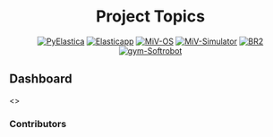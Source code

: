 <div align="center">
<h1 border-bottom:none> Project Topics</h1>

[![PyElastica][badge-pyelastica]][link-pyelastica-repo]
[![Elasticapp][badge-elasticapp]][link-elasticapp-repo]
[![MiV-OS][badge-miv-os]][link-mivos-repo]
[![MiV-Simulator][badge-miv-sim]][link-mivsimulator-repo]
[![BR2][badge-br2]][link-br2-repo]
[![gym-Softrobot][badge-gym-softrobot]][link-gymsoftrobot-repo]

</div>

## Dashboard

<>

### Contributors

[badge-pyelastica]: https://img.shields.io/badge/-PyElastica-6e69ff?style=flat
[badge-elasticapp]: https://img.shields.io/badge/-Elastica++-9cf?style=flat
[badge-miv-os]: https://img.shields.io/badge/-MindInVitro--OS-fa8546?style=flat
[badge-miv-sim]: https://img.shields.io/badge/-MindInVitro--Simulator-e89d74?style=flat
[badge-br2]: https://img.shields.io/badge/-BR2-blue?style=flat
[badge-gym-softrobot]: https://img.shields.io/badge/-Gym--Softrobot-ff69b4?style=flat

[link-pyelastica-repo]: https://github.com/GazzolaLab/PyElastica
[link-elasticapp-repo]: https://github.com/tp5uiuc/elasticapp
[link-mivos-repo]: https://github.com/GazzolaLab/MiV-OS
[link-mivsimulator-repo]: https://github.com/GazzolaLab/MiV-Simulator
[link-br2-repo]: https://github.com/skim0119/BR2-simulator
[link-gymsoftrobot-repo]: https://github.com/skim0119/gym-softrobot

